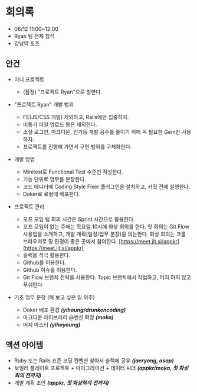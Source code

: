 # 회의록

-   06/12 11:00~12:00
-   Ryan 팀 전체 참석
-   강남역 토즈

## 안건

-   미니 프로젝트
    -   (잠정) "프로젝트 Ryan"으로 칭한다.

-   "프로젝트 Ryan" 개발 범위
    -   FE(JS/CSS 개발) 제외하고, Rails에만 집중하자.
    -   비동기 파일 업로드 등은 제외한다.
    -   소셜 로그인, 마크다운, 인가등 개발 공수를 줄이기 위해 꼭 필요한 Gem만 사용하자.
    -   프로젝트를 진행해 가면서 구현 범위를 구체화한다.

-   개발 방법
    -   Minitest로 Functional Test 수준만 작성한다.
    -   기능 단위로 업무를 분장한다.
    -   코드 에디터에 Coding Style Fixer 플러그인을 설치하고, 커밋 전에 실행한다.
    -   Doker로 로컬에 배포한다.

-   프로젝트 관리
    -   오프 모임 팀 회의 시간은 Sprint 시간으로 활용한다.
    -   오프 모임이 없는 주에는 목요일 10시에 화상 회의를 한다. 첫 회의는 Git Flow 사용법을 소개하고, 개발 계획(일정/업무 분장)을 의논한다. 화상 회의는 크롬 브라우저로 망 환경이 좋은 곳에서 참여한다. [https://meet.jit.si/appkr](https://meet.jit.si/appkr)
    -   슬랙을 적극 활용한다.
    -   Github를 이용한다.
    -   Github 이슈를 이용한다.
    -   Git Flow 브랜치 전략을 사용한다. Topic 브랜치에서 작업하고, 머지 하지 않고 푸쉬한다.

-   기초 업무 분장 (해 보고 싶은 일 위주)
    -   Doker 배포 환경 ***(yihoung/drunkencoding)***
    -   마크다운 라이브러리 @멘션 확장 ***(moka)***
    -   머지 마스터 ***(yihoyoung)***

## 액션 아이템

-   Ruby 또는 Rails 표준 코딩 컨벤션 찾아서 슬랙에 공유 ***(jaeryong, asap)***
-   보일러 플레이트 프로젝트 + 마이그레이션 + 데이터 씨더 ***(appkr/moka, 첫 화상회의 전까지)***
-   개발 계획 초안 ***(appkr, 첫 화상회의 전까지)***
